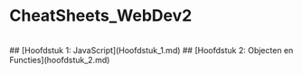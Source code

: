 # CheatSheets_WebDev2
<br>
## [Hoofdstuk 1: JavaScript](Hoofdstuk_1.md)
## [Hoofdstuk 2: Objecten en Functies](hoofdstuk_2.md)
